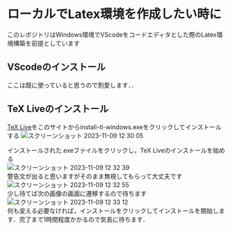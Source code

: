 # ローカルでLatex環境を作成したい時に
このレポジトリはWindows環境でVScodeをコードエディタとした際のLatex環境構築を前提としています

## VScodeのインストール
ここは既に使っていると思うので割愛します．．

## TeX Liveのインストール
[TeX Live](https://www.tug.org/texlive/acquire-netinstall.html)をこのサイトからinstall-tl-windows.exeをクリックしてインストールする
![スクリーンショット 2023-11-09 12 30 05](https://github.com/YonedaRyo/Latex-VScode/assets/107024163/821013b0-da98-41f9-8e83-c76bce165f83)

インストールされた.exeファイルをクリックし，TeX Liveのインストールを始める  
![スクリーンショット 2023-11-09 12 32 39](https://github.com/YonedaRyo/Latex-VScode/assets/107024163/654009ed-80f1-4e69-be27-7971d04bac58)  
警告文が出ると思いますがそのまま無視してもらって大丈夫です  
![スクリーンショット 2023-11-09 12 32 55](https://github.com/YonedaRyo/Latex-VScode/assets/107024163/0823ce32-7922-4c5b-bb06-39627f4207cd)  
少し待てば次の画像の画面に遷移するので待ちます  
![スクリーンショット 2023-11-09 12 33 12](https://github.com/YonedaRyo/Latex-VScode/assets/107024163/b00c8b1f-69d3-4070-a569-cbdc2689b967)  
何も変える必要なければ，インストールをクリックしてインストールを開始します．完了まで1時間程度かかるので気長に待ちます．
